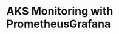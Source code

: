 # AKS Monitoring with PrometheusGrafana                                                                                                                                                                                                                                
